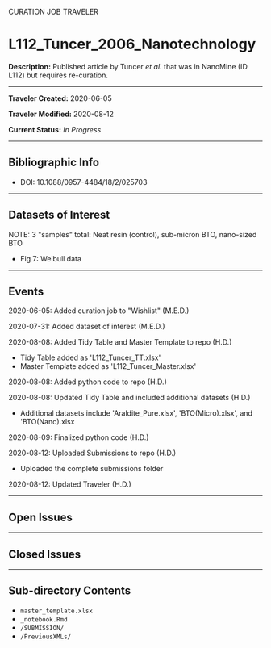 CURATION JOB TRAVELER

# L112_Tuncer_2006_Nanotechnology

**Description:** Published article by Tuncer *et al.* that was in NanoMine (ID L112) but requires re-curation.

---

**Traveler Created:** 2020-06-05

**Traveler Modified:** 2020-08-12

**Current Status:** *In Progress*

---

## Bibliographic Info

* DOI: 10.1088/0957-4484/18/2/025703

---

## Datasets of Interest

NOTE: 3 "samples" total: Neat resin (control), sub-micron BTO, nano-sized BTO
* Fig 7: Weibull data

---

## Events

2020-06-05: Added curation job to "Wishlist" (M.E.D.)

2020-07-31: Added dataset of interest (M.E.D.)

2020-08-08: Added Tidy Table and Master Template to repo (H.D.)
* Tidy Table added as 'L112_Tuncer_TT.xlsx'
* Master Template added as 'L112_Tuncer_Master.xlsx'

2020-08-08: Added python code to repo (H.D.)

2020-08-08: Updated Tidy Table and included additional datasets (H.D.)
* Additional datasets include 'Araldite_Pure.xlsx', 'BTO(Micro).xlsx', and 'BTO(Nano).xlsx

2020-08-09: Finalized python code (H.D.)

2020-08-12: Uploaded Submissions to repo (H.D.)
* Uploaded the complete submissions folder

2020-08-12: Updated Traveler (H.D.)


---

## Open Issues



---

## Closed Issues



---

## Sub-directory Contents

* `master_template.xlsx`
* `_notebook.Rmd`
* `/SUBMISSION/`
* `/PreviousXMLs/`
